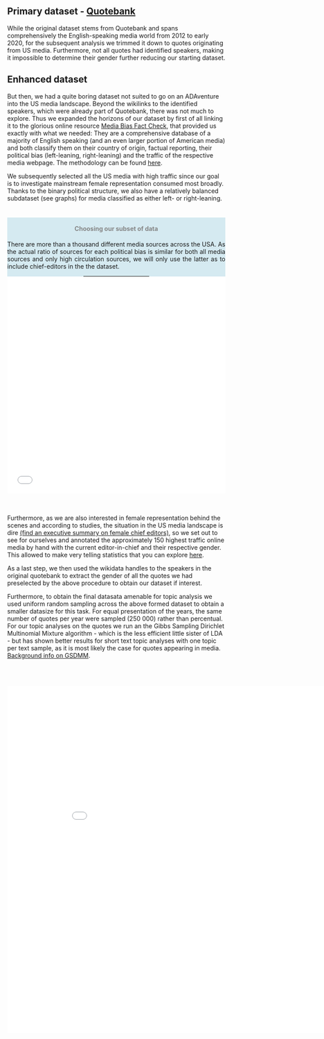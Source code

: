 <!-- ---
layout: post
title: "DATA"
# subtitle: "because they lacked opposable thumbs and the brainpower to build a space program."
background: '/img/gender-data-gap-davos.jpg'
--- -->

## Primary dataset - [Quotebank](https://quotebank.dlab.tools/)

While the original dataset stems from Quotebank and spans comprehensively the English-speaking media world from 2012 to early 2020, for the subsequent analysis we trimmed it down to quotes originating from US media. Furthermore, not all quotes had identified speakers, making it impossible to determine their gender further reducing our starting dataset.


## Enhanced dataset

But then, we had a quite boring dataset not suited to go on an ADAventure into the US media landscape. Beyond the wikilinks to the identified speakers, which were already part of Quotebank, there was not much to explore. Thus we expanded the horizons of our dataset by first of all linking it to the glorious online resource [Media Bias Fact Check](https://mediabiasfactcheck.com/), that provided us exactly with what we needed: They are a comprehensive database of a majority of English speaking (and an even larger portion of American media) and both classify them on their country of origin, factual reporting, their political bias (left-leaning, right-leaning) and the traffic of the respective media webpage. The methodology can be found [here](https://mediabiasfactcheck.com/methodology/).

We subsequently selected all the US media with high traffic since our goal is to investigate mainstream female representation consumed most broadly. Thanks to the binary political structure, we also have a relatively balanced subdataset (see graphs) for media classified as either left- or right-leaning. 
<br><br>
<div class="row">
      <div class="col-lg-4" style="background-color:rgba(173, 216, 230, 0.5); text-align:center; ">
            <div class="d-block h-100">
                <h4 style="color:#858585;"><br>Choosing our subset of data </h4>
                  <p align="justify"> There are more than a thousand different media sources across the USA. As the actual ratio of sources for each political bias is similar for both all media sources and only high circulation sources, we will only use the latter as to include chief-editors in the the dataset. </p>
                <hr style="margin: auto;border-color: rgb(173, 216, 230); border-width: 0.25rem; width: 30%;">
            </div>
      </div>
      <div class="col-lg-8">
            <div class="d-block h-100">
                <iframe width="100%" height="500" frameborder="0" scrolling="no" src="//plotly.com/~VFayt99/37.embed"></iframe>
            </div>
      </div>
      
</div>
<br><br>

Furthermore, as we are also interested in female representation behind the scenes and according to studies, the situation in the US media landscape is dire [(find an executive summary on female chief editors)](https://womensmediacenter.com/reports/the-status-of-women-in-u-s-media-2019), so we set out to see for ourselves and annotated the approximately 150 highest traffic online media by hand with the current editor-in-chief and their respective gender. This allowed to make very telling statistics that you can explore [here](https://vfayt99.github.io/femedia/2021/01/02/Analysis.html).

As a last step, we then used the wikidata handles to the speakers in the original quotebank to extract the gender of all the quotes we had preselected by the above procedure to obtain our dataset if interest.

Furthermore, to obtain the final datasata amenable for topic analysis we used uniform random sampling across the above formed dataset to obtain a smaller datasize for this task. For equal presentation of the years, the same number of quotes per year were sampled (250 000) rather than percentual. For our topic analyses on the quotes we run an the Gibbs Sampling Dirichlet Multinomial Mixture algorithm - which is the less efficient little sister of LDA - but has shown better results for short text topic analyses with one topic per text sample, as it is most likely the case for quotes appearing in media. [Background info on GSDMM](https://towardsdatascience.com/short-text-topic-modelling-lda-vs-gsdmm-20f1db742e14).


<br><br>

<iframe width="900" height="800" frameborder="0" scrolling="no" src="//plotly.com/~VFayt99/40.embed"></iframe>

<br>
<!-- <iframe  width = "100%" height= "300" frameborder="0" scrolling="no" src="//plotly.com/~VFayt99/6.embed"></iframe> -->

<!-- <iframe width="900" height="800" frameborder="0" scrolling="no" src="//plotly.com/~VFayt99/3.embed"></iframe> -->
